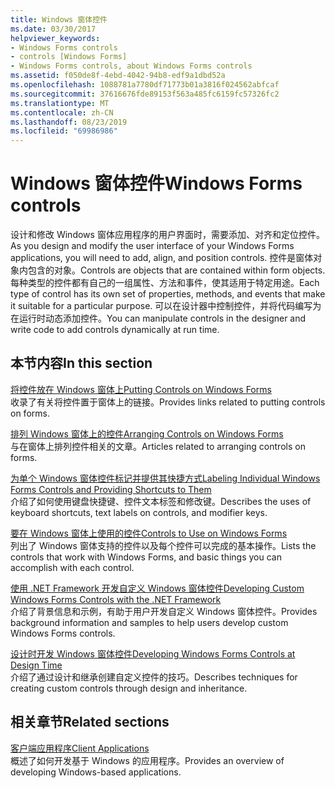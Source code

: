 ```yaml
---
title: Windows 窗体控件
ms.date: 03/30/2017
helpviewer_keywords:
- Windows Forms controls
- controls [Windows Forms]
- Windows Forms controls, about Windows Forms controls
ms.assetid: f050de8f-4ebd-4042-94b8-edf9a1dbd52a
ms.openlocfilehash: 1088781a7780df71773b01a3816f024562abfcaf
ms.sourcegitcommit: 37616676fde89153f563a485fc6159fc57326fc2
ms.translationtype: MT
ms.contentlocale: zh-CN
ms.lasthandoff: 08/23/2019
ms.locfileid: "69986986"
---
```

# <a name="windows-forms-controls"></a><span data-ttu-id="b8aff-102">Windows 窗体控件</span><span class="sxs-lookup"><span data-stu-id="b8aff-102">Windows Forms controls</span></span>

<span data-ttu-id="b8aff-103">设计和修改 Windows 窗体应用程序的用户界面时，需要添加、对齐和定位控件。</span><span class="sxs-lookup"><span data-stu-id="b8aff-103">As you design and modify the user interface of your Windows Forms applications, you will need to add, align, and position controls.</span></span> <span data-ttu-id="b8aff-104">控件是窗体对象内包含的对象。</span><span class="sxs-lookup"><span data-stu-id="b8aff-104">Controls are objects that are contained within form objects.</span></span> <span data-ttu-id="b8aff-105">每种类型的控件都有自己的一组属性、方法和事件，使其适用于特定用途。</span><span class="sxs-lookup"><span data-stu-id="b8aff-105">Each type of control has its own set of properties, methods, and events that make it suitable for a particular purpose.</span></span> <span data-ttu-id="b8aff-106">可以在设计器中控制控件，并将代码编写为在运行时动态添加控件。</span><span class="sxs-lookup"><span data-stu-id="b8aff-106">You can manipulate controls in the designer and write code to add controls dynamically at run time.</span></span>

## <a name="in-this-section"></a><span data-ttu-id="b8aff-107">本节内容</span><span class="sxs-lookup"><span data-stu-id="b8aff-107">In this section</span></span>

<span data-ttu-id="b8aff-108">[将控件放在 Windows 窗体上](putting-controls-on-windows-forms.md)</span><span class="sxs-lookup"><span data-stu-id="b8aff-108">[Putting Controls on Windows Forms](putting-controls-on-windows-forms.md)</span></span>\
<span data-ttu-id="b8aff-109">收录了有关将控件置于窗体上的链接。</span><span class="sxs-lookup"><span data-stu-id="b8aff-109">Provides links related to putting controls on forms.</span></span>

<span data-ttu-id="b8aff-110">[排列 Windows 窗体上的控件](how-to-align-multiple-controls-on-windows-forms.md)</span><span class="sxs-lookup"><span data-stu-id="b8aff-110">[Arranging Controls on Windows Forms](how-to-align-multiple-controls-on-windows-forms.md)</span></span>\
<span data-ttu-id="b8aff-111">与在窗体上排列控件相关的文章。</span><span class="sxs-lookup"><span data-stu-id="b8aff-111">Articles related to arranging controls on forms.</span></span>

<span data-ttu-id="b8aff-112">[为单个 Windows 窗体控件标记并提供其快捷方式](labeling-individual-windows-forms-controls-and-providing-shortcuts-to-them.md)</span><span class="sxs-lookup"><span data-stu-id="b8aff-112">[Labeling Individual Windows Forms Controls and Providing Shortcuts to Them](labeling-individual-windows-forms-controls-and-providing-shortcuts-to-them.md)</span></span>\
<span data-ttu-id="b8aff-113">介绍了如何使用键盘快捷键、控件文本标签和修改键。</span><span class="sxs-lookup"><span data-stu-id="b8aff-113">Describes the uses of keyboard shortcuts, text labels on controls, and modifier keys.</span></span>

<span data-ttu-id="b8aff-114">[要在 Windows 窗体上使用的控件](controls-to-use-on-windows-forms.md)</span><span class="sxs-lookup"><span data-stu-id="b8aff-114">[Controls to Use on Windows Forms](controls-to-use-on-windows-forms.md)</span></span>\
<span data-ttu-id="b8aff-115">列出了 Windows 窗体支持的控件以及每个控件可以完成的基本操作。</span><span class="sxs-lookup"><span data-stu-id="b8aff-115">Lists the controls that work with Windows Forms, and basic things you can accomplish with each control.</span></span>

<span data-ttu-id="b8aff-116">[使用 .NET Framework 开发自定义 Windows 窗体控件](developing-custom-windows-forms-controls.md)</span><span class="sxs-lookup"><span data-stu-id="b8aff-116">[Developing Custom Windows Forms Controls with the .NET Framework](developing-custom-windows-forms-controls.md)</span></span>\
<span data-ttu-id="b8aff-117">介绍了背景信息和示例，有助于用户开发自定义 Windows 窗体控件。</span><span class="sxs-lookup"><span data-stu-id="b8aff-117">Provides background information and samples to help users develop custom Windows Forms controls.</span></span>

<span data-ttu-id="b8aff-118">[设计时开发 Windows 窗体控件](developing-windows-forms-controls-at-design-time.md)</span><span class="sxs-lookup"><span data-stu-id="b8aff-118">[Developing Windows Forms Controls at Design Time](developing-windows-forms-controls-at-design-time.md)</span></span>\
<span data-ttu-id="b8aff-119">介绍了通过设计和继承创建自定义控件的技巧。</span><span class="sxs-lookup"><span data-stu-id="b8aff-119">Describes techniques for creating custom controls through design and inheritance.</span></span>

## <a name="related-sections"></a><span data-ttu-id="b8aff-120">相关章节</span><span class="sxs-lookup"><span data-stu-id="b8aff-120">Related sections</span></span>

<span data-ttu-id="b8aff-121">[客户端应用程序](../../develop-client-apps.md)</span><span class="sxs-lookup"><span data-stu-id="b8aff-121">[Client Applications](../../develop-client-apps.md)</span></span>\
<span data-ttu-id="b8aff-122">概述了如何开发基于 Windows 的应用程序。</span><span class="sxs-lookup"><span data-stu-id="b8aff-122">Provides an overview of developing Windows-based applications.</span></span>
